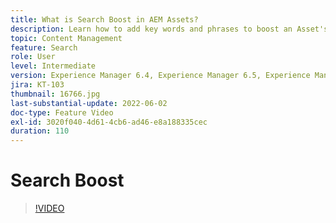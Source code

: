 ```yaml
---
title: What is Search Boost in AEM Assets?
description: Learn how to add key words and phrases to boost an Asset's search relevancy in Adobe Experience Manager.
topic: Content Management
feature: Search
role: User
level: Intermediate
version: Experience Manager 6.4, Experience Manager 6.5, Experience Manager as a Cloud Service
jira: KT-103
thumbnail: 16766.jpg
last-substantial-update: 2022-06-02
doc-type: Feature Video
exl-id: 3020f040-4d61-4cb6-ad46-e8a188335cec
duration: 110
---
```

# Search Boost

>[!VIDEO](https://video.tv.adobe.com/v/16766?quality=12&learn=on)

